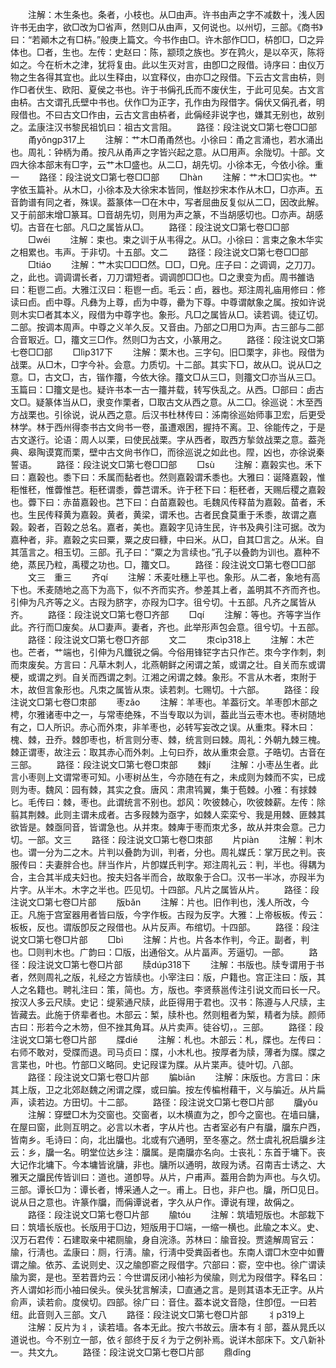 <!-- { "loadSidebar": true } -->
　　注解：木生条也。条者，小枝也。从□由声。许书由声之字不减数十，浅人因许书无由字，欲□改为□省声，然则□从由声，又何说也。以州切，三部。《商书》曰：“若顚木之有□枿。”般庚上篇文。今书作由□。许木部作□□，枿卽□，□之异体也。□者，生也。左传：史赵曰：陈，颛顼之族也。岁在鹑火，是以卒灭，陈将如之。今在析木之津，犹将复由。此以生灭对言，由卽□之叚借。诗序曰：由仪万物之生各得其宜也。此以生释由，以宜释仪，由亦□之叚借。下云古文言由枿，则作□者伏生、欧阳、夏侯之书也。许于书偁孔氏而不废伏生，于此可见矣。古文言由枿。古文谓孔氏壁中书也。伏作□为正字，孔作由为叚借字。偁伏又偁孔者，明叚借也。不曰古文□作由，云古文言由枿者，此偁经非说字也，嫌其无别也，故别之。孟康注汉书黎民祖饥曰：祖古文言阻。
　　路径：段注说文□第七卷□□部
　　甬yǒnɡp317上
　　注解：艹木□甬甬然也。小徐曰：甬之言涌也，若水涌出也。周礼：钟柄为甬。按凡从甬声之字皆兴起之意。从□用声。余陇切。十部。文四大徐本部末有□字，云艹木□盛也。从二□，胡先切。小徐本无，今依小徐。重一
　　路径：段注说文□第七卷□□部
　　□hàn
　　注解：艹木□□实也。艹字依玉篇补。从木□，小徐本及大徐宋本皆同，惟赵抄宋本作从木□，□亦声。五音韵谱有同之者，殊误。葢篆体一□在木中，写者屈曲反复似从二□，因改此解。又于前部末增□篆耳。□音胡先切，则用为声之篆，不当胡感切也。□亦声。胡感切。古音在七部。凡□之属皆从□。
　　路径：段注说文□第七卷□□部
　　□wéi
　　注解：束也。束之训于从韦得之。从□。小徐曰：言束之象木华实之相累也。韦声。于非切。十五部。文二
　　路径：段注说文□第七卷□□部
　　□tiáo
　　注解：艹木实□□□然。□□，□皃。庄子曰：之调调，之刀刀。之，此也。调调谓长者，刀刀谓短者。调调卽□□也。□之隶变为卣。周书雒诰曰：秬鬯二卣。大雅江汉曰：秬鬯一卣。毛云：卣，器也。郑注周礼庙用修曰：修读曰卣。卣中尊。凡彝为上尊，卣为中尊，罍为下尊。中尊谓献象之属。按如许说则木实□者其本义，叚借为中尊字也。象形。凡□之属皆从□。读若调。徒辽切。二部。按调本周声。中尊之义羊久反。又音由。乃部之□用□为声。古三部与二部合音冣近。□，籒文三□作。然则□为古文，小篆用之。
　　路径：段注说文□第七卷□□部
　　□lìp317下
　　注解：栗木也。三字句。旧□栗字，非也。叚借为战栗。从□木，□字今补。会意。力质切。十二部。其实下□，故从□。说从□之意。□，古文□，古，锴作籒，今依大徐。籒文□从三□，则籒文□亦当从三□。玉篇曰：□籒文是也。疑许书本一古一籒并载，转写佚乱之。从西。□部曰：卥古文□。疑篆体当从□，隶变作栗者，□取古文从西之意。从二□。徐巡说：木至西方战栗也。引徐说，说从西之意。后汉书杜林传曰：泲南徐巡始师事卫宏，后更受林学。林于西州得桼书古文尙书一卷，虽遭艰困，握持不离。卫、徐能传之，于是古文遂行。论语：周人以栗，曰使民战栗。字从西者，取西方揫敛战栗之意。葢尧典、皋陶谟寛而栗，壁中古文尙书作□，而徐巡说之如此也。陧，凶也，亦徐说秦誓语。
　　路径：段注说文□第七卷□□部
　　□sù
　　注解：嘉榖实也。禾下曰：嘉榖也。黍下曰：禾属而黏者也。然则嘉榖谓禾黍也。大雅曰：诞降嘉榖，惟秬惟秠，惟虋惟芑。秬秠谓黍，虋芑谓禾。许于秠下曰：秬秠者，天赐后稷之嘉榖也。虋下曰：赤苗嘉榖也。芑下曰：白苗嘉榖也。毛魏风传释苗为嘉榖。苗者，禾也。生民传释黄为嘉榖。黄者，黄梁，谓禾也。古者民食莫重于禾黍，故谓之嘉榖。榖者，百榖之总名。嘉者，美也。嘉榖字见诗生民，许书及典引注可据。改为嘉种者，非。嘉榖之实曰粟，粟之皮曰穅，中曰米。从□，自其□言之。从米。自其蕰言之。相玉切。三部。孔子曰：“粟之为言续也。”孔子以叠韵为训也。嘉种不绝，蒸民乃粒，禹稷之功也。□，籒文□。
　　路径：段注说文□第七卷□□部
　　文三　重三
　　齐qí
　　注解：禾麦吐穗上平也。象形。从二者，象地有高下也。禾麦随地之高下为高下，似不齐而实齐。参差其上者，盖明其不齐而齐也。引伸为凡齐等之义。古叚为脐字，亦叚为□字。徂兮切。十五部。凡齐之属皆从齐。
　　路径：段注说文□第七卷□齐部
　　□qí
　　注解：等也。齐等字当作此。齐行而□废矣。从□妻声。妻者，齐也。此举形声包会意。徂兮切。十五部。
　　路径：段注说文□第七卷□齐部
　　文二
　　朿cìp318上
　　注解：木芒也。芒者，艹端也，引伸为凡鑯锐之偁。今俗用锋铓字古只作芒。朿今字作刺，刺而朿废矣。方言曰：凡草木刺人，北燕朝鲜之闲谓之茦，或谓之壮。自关而东或谓梗，或谓之刿。自关而西谓之刺。江湘之闲谓之棘。象形。不言从木者，朿附于木，故但言象形也。凡朿之属皆从朿。读若刺。七赐切。十六部。
　　路径：段注说文□第七卷□朿部
　　枣zǎo
　　注解：羊枣也。羊葢衍文。羊枣卽木部之梬，尔雅诸枣中之一，与常枣绝殊，不当专取以为训，葢此当云枣木也。枣树随地有之，□人所识。赤心而外朿，非羊枣也，必转写妄改之误。从重朿。释木曰：槐、棘，丑乔。棘卽枣也，析言则分枣、棘，统言则曰棘。周礼：外朝九棘三槐。棘正谓枣，故注云：取其赤心而外刺。上句曰乔，故从重朿会意。子晧切。古音在三部。
　　路径：段注说文□第七卷□朿部
　　棘jí
　　注解：小枣丛生者。此言小枣则上文谓常枣可知。小枣树丛生，今亦随在有之，未成则为棘而不实，已成则为枣。魏风：园有棘，其实之食。唐风：肃肃鸨翼，集于苞棘。小雅：有捄棘匕。毛传曰：棘，枣也。此谓统言不别也。邶风：吹彼棘心，吹彼棘薪。左传：除翦其荆棘。此则主谓未成者。古多叚棘为亟字，如棘人栾栾兮、我是用棘、匪棘其欲皆是。棘亟同音，皆谓急也。从并朿。棘庳于枣而朿尤多，故从并朿会意。己力切。一部。文三
　　路径：段注说文□第七卷□朿部
　　片piàn
　　注解：判木也。谓一分为二之木。片判以叠韵为训，判者，分也。周礼媒氏：掌万民之判。丧服传曰：夫妻胖合也。牉当作片，片卽媒氏判字。郑注周礼云：判，半也。得耦为合，主合其半成夫妇也。按夫妇各半而合，故取象于合□。汉书一半冰，亦叚半为片字。从半木。木字之半也。匹见切。十四部。凡片之属皆从片。
　　路径：段注说文□第七卷□片部
　　版bǎn
　　注解：片也。旧作判也，浅人所改，今正。凡施于宫室器用者皆曰版，今字作板。古叚为反字。大雅：上帝板板。传云：板板，反也。谓版卽反之叚借也。从片反声。布绾切。十四部。
　　路径：段注说文□第七卷□片部
　　□bì
　　注解：片也。片各本作判，今正。副者，判也。□则判木也。广韵曰：□版，出通俗文。从片畐声。芳逼切。一部。
　　路径：段注说文□第七卷□片部
　　牍dúp318下
　　注解：书版也。牍专谓用于书者，然则周礼之版，礼经之方皆牍也。小宰注曰：版，户籍也。宫正注曰：版，其人之名籍也。聘礼注曰：策，简也。方，版也。李贤蔡邕传注引说文而曰长一尺。按汉人多云尺牍。史记：缇萦通尺牍，此臣得用于君也。汉书：陈遵与人尺牍，主皆藏去。此施于侪辈者也。木部云：椠，牍朴也。然则粗者为椠，精者为牍。颜师古曰：形若今之木笏，但不挫其角耳。从片卖声。徒谷切，。三部。
　　路径：段注说文□第七卷□片部
　　牒dié
　　注解：札也。木部云：札，牒也。左传曰：右师不敢对，受牒而退。司马贞曰：牒，小木札也。按厚者为牍，薄者为牒。牒之言枼也，叶也。竹部□义略同。史记叚谍为牒。从片枼声。徒叶切。八部。
　　路径：段注说文□第七卷□片部
　　牑biān
　　注解：床版也。方言曰：床其上版，卫之北郊赵魏之闲谓之牒，或曰牑。按左传楄柎藉干，义与牑近。从片扁声，读若边。方田切。十二部。
　　路径：段注说文□第七卷□片部
　　牖yǒu
　　注解：穿壁□木为交窗也。交窗者，以木横直为之，卽今之窗也。在墙曰牗，在屋曰窗，此则互明之。必言以木者，字从片也。古者室必有户有牖，牖东户西，皆南乡。毛诗曰：向，北出牖也。北或有穴通明，至冬塞之。然士虞礼祝启牖乡注云：乡，牖一名。明堂位达乡注：牖属。是南牖亦名向。士丧礼：东首于墉下。丧大记作北墉下。今本墉皆讹牗，非也。牗所以通明，故叚为诱。召南吉士诱之、大雅天之牖民传皆训曰：道也。道卽导。从片，户甫声。葢用合韵为声也。与久切。三部。谭长□为：谭长者，博采通人之一。甫上。日也，非户也。牖，所□见日。说从日之意也。许篆作牖，而偁谭说者，字久从户作。谭说有理，故偁之。
　　路径：段注说文□第七卷□片部
　　牏tóu
　　注解：筑墙短版也。木部栽下曰：筑墙长版也。长版用于□边，短版用于□端，一缩一横也。此牏之本义。史、汉万石君传：石建取亲中裙厕牏，身自浣涤。苏林曰：牏音投。贾逵解周官云：牏，行淸也。孟康曰：厕，行淸。牏，行淸中受粪函者也。东南人谓□木空中如曹谓之牏。依苏、孟说则史、汉之牏卽窬之叚借字。穴部曰：窬，空中也。徐广谓读牏为窦，是也。至若晋灼云：今世谓反闭小袖衫为侯牏，则尤为叚借字。释名曰：齐人谓如衫而小袖曰侯头。侯头犹言解渎，□直通之言。是则其语本无正字。从片俞声，读若俞。度侯切。四部。徐广曰：音住。葢本说文音隐，住卽侸。一曰若纽。此音则入三部。文八
　　路径：段注说文□第七卷□片部
　　丬p319上
　　注解：反片为丬，读若墙。各本无此。按六书故云。唐本有丬部，葢从晁氏以道说也。今不别立一部，依彳部终于反彳为亍之例补焉。说详木部床下。文八新补一。共文九。
　　路径：段注说文□第七卷□片部
　　鼎dǐnɡ
